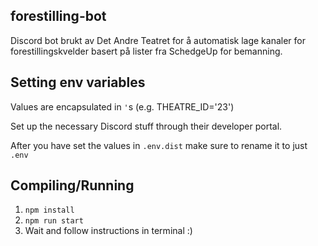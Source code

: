 forestilling-bot
--------------------------
Discord bot brukt av Det Andre Teatret for å automatisk lage kanaler for forestillingskvelder basert på lister
fra SchedgeUp for bemanning.


Setting env variables
--------------------------
Values are encapsulated in `'`s (e.g. THEATRE_ID='23')

Set up the necessary Discord stuff through their developer portal.

After you have set the values in `.env.dist` make sure to rename it to just `.env`

Compiling/Running
-------------------------

1. `npm install`
2. `npm run start`
3. Wait and follow instructions in terminal :)

